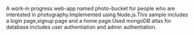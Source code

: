 A work-in progress web-app named photo-bucket for people who are interested in photography.Implemented using Node.js.This sample includes a login page,signup page and a home page.Used mongoDB atlas for database.Includes user authentiation and admin authentiation.

